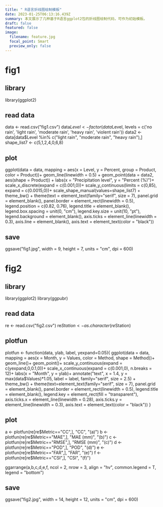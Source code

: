 ```yaml
---
title: " R语言折线图绘制模板"
date: 2023-01-25T06:13:16.439Z
summary: 本文展示了几种基于R语言ggplot2包的折线图绘制代码，可作为初始模板。
draft: false
featured: false
image:
  filename: feature.jpg
  focal_point: Smart
  preview_only: false
---
```

# fig1
## library
library(ggplot2)

## read data
data <- read.csv("fig1.csv")
data$Level <- factor(data$Level,
                     levels = c('no rain',
                                'light rain',
                                'moderate rain',
                                'heavy rain',
                                'violent rain'))
data2 <- data[data$Level %in% c("light rain",
                                "moderate rain",
                                "heavy rain"),]
shape_list7 <- c(5,1,2,4,0,6,8)
## plot
ggplot(data = data,
       mapping = aes(x = Level,
                     y = Percent,
                     group = Product,
                     color = Product))+
  geom_line(linewidth = 0.5) +
  geom_point(data = data2,
             aes(shape = Product)) +
  labs(x = "Precipitation level",
       y = "Percent (%)")+
  scale_x_discrete(expand = c(0.001,0))+
  scale_y_continuous(limits = c(0,85),
                     expand = c(0.0015,0))+
  scale_shape_manual(values=shape_list7) +
  theme_bw() +
  theme(text = element_text(family="serif",
                            size = 7),
        panel.grid = element_blank(),
        panel.border = element_rect(linewidth = 0.5),
        legend.position = c(0.82, 0.76),
        legend.title = element_blank(),
        legend.box.spacing = unit(0, "cm"),
        legend.key.size = unit(10, "pt"),
        legend.background = element_blank(),
        axis.ticks = element_line(linewidth = 0.3),
        axis.line = element_blank(),
        axis.text = element_text(color = "black"))

## save
ggsave("fig1.jpg",
       width = 9,
       height = 7,
       units = "cm",
       dpi = 600)


# fig2
## library
library(ggplot2)
library(ggpubr)

## read data
re <- read.csv("fig2.csv")
re$Station <- as.character(re$Station)

## plotfun
plotfun <- function(data,
                    ylab,
                    label,
                    yexpand=0.05){
  ggplot(data = data,
         mapping = aes(x = Month, 
                       y = Values,
                       color = Method,
                       shape = Method))+
    geom_line()+
    geom_point()+
    scale_y_continuous(expand = c(yexpand,0,0.1,0))+
    scale_x_continuous(expand = c(0.001,0),
                       n.breaks = 12)+
    labs(x = "Month", y = ylab)+
    annotate("text",
             x = 1.4,
             y = max(data$Values)*1.05,
             label = label,
             family="serif", size = 2.5) +
    theme_bw() +
    theme(text=element_text(family="serif",
                            size = 7),
          panel.grid = element_blank(),
          panel.border = element_rect(linewidth = 0.5),
          legend.title = element_blank(),
          legend.key = element_rect(fill = "transparent"),
          axis.ticks.x = element_line(linewidth = 0.28),
          axis.ticks.y = element_line(linewidth = 0.3),
          axis.text = element_text(color = "black"))
}

## plot
a <- plotfun(re[re$Metric=="CC",], "CC", "(a)")
b <- plotfun(re[re$Metric=="MAE",], "MAE (mm)", "(b)")
c <- plotfun(re[re$Metric=="RMSE",], "RMSE (mm)", "(c)")
d <- plotfun(re[re$Metric=="POD",], "POD", "(d)")
e <- plotfun(re[re$Metric=="FAR",], "FAR", "(e)")
f <- plotfun(re[re$Metric=="CSI",], "CSI", "(f)")

ggarrange(a,b,c,d,e,f,
          ncol = 2,
          nrow = 3,
          align = "hv",
          common.legend = T,
          legend = "bottom")

## save
ggsave("fig2.jpg",
       width = 14,
       height = 12,
       units = "cm",
       dpi = 600)
